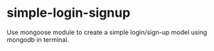 simple-login-signup
===================

Use mongoose module to create a simple login/sign-up model using mongodb in terminal.

